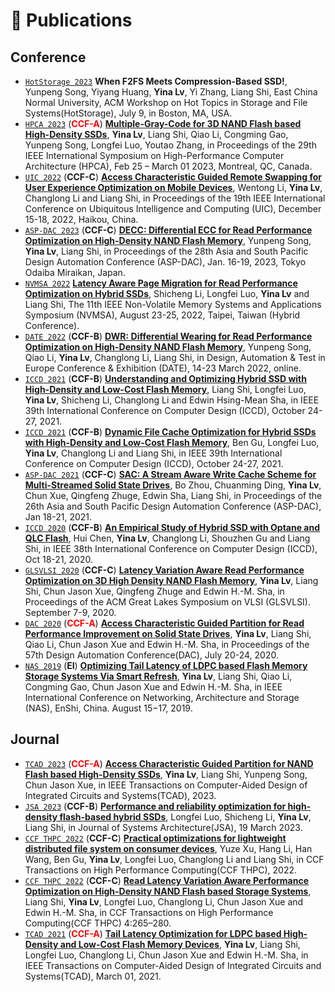 
# 📝 Publications 
<!-- 
<div class='paper-box'><div class='paper-box-image'><div><div class="badge">NeurIPS 2019</div><img src='images/fs.png' alt="sym" width="100%"></div></div>
<div class='paper-box-text' markdown="1">

[FastSpeech: Fast, Robust and Controllable Text to Speech](https://papers.nips.cc/paper/8580-fastspeech-fast-robust-and-controllable-text-to-speech.pdf) \\
**Yi Ren**, Yangjun Ruan, Xu Tan, Tao Qin, Sheng Zhao, Zhou Zhao, Tie-Yan Liu

[**Project**](https://speechresearch.github.io/fastspeech/) <strong><span class='show_paper_citations' data='4FA6C0AAAAAJ:qjMakFHDy7sC'></span></strong>

- FastSpeech is the first fully parallel end-to-end speech synthesis model.
- **Academic Impact**: This work is included by many famous speech synthesis open-source projects, such as [ESPNet ![](https://img.shields.io/github/stars/espnet/espnet?style=social)](https://github.com/espnet/espnet). Our work are promoted by more than 20 media and forums, such as [机器之心](https://mp.weixin.qq.com/s/UkFadiUBy-Ymn-zhJ95JcQ)、[InfoQ](https://www.infoq.cn/article/tvy7hnin8bjvlm6g0myu).
- **Industry Impact**: FastSpeech has been deployed in [Microsoft Azure TTS service](https://techcommunity.microsoft.com/t5/azure-ai/neural-text-to-speech-extends-support-to-15-more-languages-with/ba-p/1505911) and supports 49 more languages with state-of-the-art AI quality. It was also shown as a text-to-speech system acceleration example in [NVIDIA GTC2020](https://resources.nvidia.com/events/GTC2020s21420).
</div>
</div>

 -->
 
## Conference
- [``HotStorage 2023``](https://www.hotstorage.org/2023/cfp.html) **When F2FS Meets Compression-Based SSD!**, Yunpeng Song, Yiyang Huang, **Yina Lv**, Yi Zhang, Liang Shi, East China Normal University, ACM Workshop on Hot Topics in Storage and File Systems(HotStorage), July 9, in Boston, MA, USA.
- [``HPCA 2023``](https://hpca-conf.org/2023/) (<span style="color:red">**CCF-A**</span>) **[Multiple-Gray-Code for 3D NAND Flash based High-Density SSDs](https://ieeexplore.ieee.org/document/10070946)**, **Yina Lv**, Liang Shi, Qiao Li, Congming Gao, Yunpeng Song, Longfei Luo, Youtao Zhang, in Proceedings of the 29th IEEE International Symposium on High-Performance Computer Architecture (HPCA), Feb 25 – March 01 2023, Montreal, QC, Canada. 
- [``UIC 2022``](http://www.ieee-smart-world.org/2022/uic/ps.php) (**CCF-C**) **[Access Characteristic Guided Remote Swapping for User Experience Optimization on Mobile Devices]()**, Wentong Li, **Yina Lv**, Changlong Li and Liang Shi, in Proceedings of the 19th IEEE International Conference on Ubiquitous Intelligence and Computing (UIC), December 15-18, 2022, Haikou, China.
- [``ASP-DAC 2023``](https://www.aspdac.com/aspdac2023/) (**CCF-C**) **[DECC: Differential ECC for Read Performance Optimization on High-Density NAND Flash Memory]((https://dl.acm.org/doi/abs/10.1145/3566097.3567853?casa_token=J-Rek3oVb6QAAAAA:ihzaHqCppSTjGFHU8rZOWwx5-c5rT8-CXaOAKrzO1AuqHWU79atz1KBQ8cCadw2rgxeJacTiFenXuw))**, Yunpeng Song, **Yina Lv**, Liang Shi, in Proceedings of the 28th Asia and South Pacific Design Automation Conference (ASP-DAC), Jan. 16-19, 2023, Tokyo Odaiba Miraikan, Japan.
- [``NVMSA 2022``](https://nvmsa2022.github.io/) **[Latency Aware Page Migration for Read Performance Optimization on Hybrid SSDs](https://ieeexplore.ieee.org/document/9898553)**, Shicheng Li, Longfei Luo, **Yina Lv** and Liang Shi, The 11th IEEE Non-Volatile Memory Systems and Applications Symposium (NVMSA), August 23-25, 2022, Taipei, Taiwan (Hybrid Conference).
- [``DATE 2022``](https://date22.date-conference.com/) (**CCF-B**) **[DWR: Differential Wearing for Read Performance Optimization on High-Density NAND Flash Memory](https://ieeexplore.ieee.org/document/9774738)**, Yunpeng Song, Qiao Li, **Yina Lv**, Changlong Li, Liang Shi, in Design, Automation & Test in Europe Conference & Exhibition (DATE), 14-23 March 2022, online.
- [``ICCD 2021``](https://www.iccd-conf.com/Program_2021.html) (**CCF-B**) **[Understanding and Optimizing Hybrid SSD with High-Density and Low-Cost Flash Memory](https://ieeexplore.ieee.org/document/9643753)**, Liang Shi, Longfei Luo, **Yina Lv**, Shicheng Li, Changlong Li and Edwin Hsing-Mean Sha, in IEEE 39th International Conference on Computer Design (ICCD), October 24-27, 2021.
- [``ICCD 2021``](https://www.iccd-conf.com/Program_2021.html) (**CCF-B**) **[Dynamic File Cache Optimization for Hybrid SSDs with High-Density and Low-Cost Flash Memory](https://ieeexplore.ieee.org/abstract/document/9643721)**, Ben Gu, Longfei Luo, **Yina Lv**, Changlong Li and Liang Shi, in IEEE 39th International Conference on Computer Design (ICCD), October 24-27, 2021.
- [``ASP-DAC 2021``](http://www.aspdac.com/aspdac2021/) (**CCF-C**) **[SAC: A Stream Aware Write Cache Scheme for Multi-Streamed Solid State Drives](https://dl.acm.org/doi/10.1145/3394885.3431520)**, Bo Zhou, Chuanming Ding, **Yina Lv**, Chun Xue, Qingfeng Zhuge, Edwin Sha, Liang Shi, in Proceedings of the 26th Asia and South Pacific Design Automation Conference (ASP-DAC), Jan 18-21, 2021.
- [``ICCD 2020``](https://www.iccd-conf.com/Program_2020.html) (**CCF-B**) **[An Empirical Study of Hybrid SSD with Optane and QLC Flash](https://ieeexplore.ieee.org/document/9283520)**, Hui Chen, **Yina Lv**, Changlong Li, Shouzhen Gu and Liang Shi, in IEEE 38th International Conference on Computer Design (ICCD), Oct 18-21, 2020.
- [``GLSVLSI 2020``](https://www.glsvlsi.org/archive/glsvlsi20/index.html) (**CCF-C**) **[Latency Variation Aware Read Performance Optimization on 3D High Density NAND Flash Memory](https://dl.acm.org/doi/10.1145/3386263.3406953)**, **Yina Lv**, Liang Shi, Chun Jason Xue, Qingfeng Zhuge and Edwin H.-M. Sha, in Proceedings of the ACM Great Lakes Symposium on VLSI (GLSVLSI). September 7-9, 2020.
- [``DAC 2020``](https://www.dac.com/) (<span style="color:red">**CCF-A**</span>) **[Access Characteristic Guided Partition for Read Performance Improvement on Solid State Drives](https://drive.google.com/file/d/1gTzHgntuthRlO_VCOQSyBEXFhbo9otAM/view?usp=sharing)**, **Yina Lv**, Liang Shi, Qiao Li, Chun Jason Xue and Edwin H.-M. Sha, in Proceedings of the 57th Design Automation Conference(DAC), July 20-24, 2020. 
- [``NAS 2019``](http://www.nas-conference.org/NAS-2019/) (**EI**) **[Optimizing Tail Latency of LDPC based Flash Memory Storage Systems Via Smart Refresh](https://ieeexplore.ieee.org/document/8834728)**, **Yina Lv**, Liang Shi, Qiao Li, Congming Gao, Chun Jason Xue and Edwin H.-M. Sha, in IEEE International Conference on Networking, Architecture and Storage (NAS), EnShi, China. August 15−17, 2019.

## Journal
- [``TCAD 2023``](https://mc.manuscriptcentral.com/tcad) (<span style="color:red">**CCF-A**</span>) **[Access Characteristic Guided Partition for NAND Flash based High-Density SSDs](https://ieeexplore.ieee.org/document/10142017)**, **Yina Lv**, Liang Shi, Yunpeng Song, Chun Jason Xue, in IEEE Transactions on Computer-Aided Design of Integrated Circuits and Systems(TCAD), 2023.
- [``JSA 2023``](https://www.sciencedirect.com/journal/journal-of-systems-architecture) (**CCF-B**) **[Performance and reliability optimization for high-density flash-based hybrid SSDs](https://doi.org/10.1016/j.sysarc.2023.102830)**, Longfei Luo, Shicheng Li, **Yina Lv**, Liang Shi, in Journal of Systems Architecture(JSA), 19 March 2023. 
- [``CCF THPC 2022``](https://www.springer.com/journal/42514) (**CCF-C**) **[Practical optimizations for lightweight distributed file system on consumer devices](https://link.springer.com/content/pdf/10.1007/s42514-022-00132-w.pdf?pdf=button)**, Yuze Xu, Hang Li, Han Wang, Ben Gu, **Yina Lv**, Longfei Luo, Changlong Li and Liang Shi, in CCF Transactions on High Performance Computing(CCF THPC), 2022. 
- [``CCF THPC 2022``](https://www.springer.com/journal/42514) (**CCF-C**) **[Read Latency Variation Aware Performance Optimization on High-Density NAND Flash based Storage Systems](https://trebuchet.public.springernature.app/get_content/984f3efb-1241-40de-ae2a-542184827e6a)**, Liang Shi, **Yina Lv**, Longfei Luo, Changlong Li, Chun Jason Xue and Edwin H.-M. Sha, in CCF Transactions on High Performance Computing(CCF THPC) 4:265–280.
- [``TCAD 2021``](https://mc.manuscriptcentral.com/tcad) (<span style="color:red">**CCF-A**</span>) **[Tail Latency Optimization for LDPC based High-Density and Low-Cost Flash Memory Devices](https://ieeexplore.ieee.org/document/9365694/)**, **Yina Lv**, Liang Shi, Longfei Luo, Changlong Li, Chun Jason Xue and Edwin H.-M. Sha, in IEEE Transactions on Computer-Aided Design of Integrated Circuits and Systems(TCAD), March 01, 2021. 
